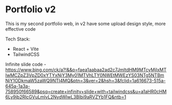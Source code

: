 # Portfolio v2

This is my second portfolio web, in v2 have some upload design style, more effective code

Tech Stack:
- React + Vite
- TailwindCSS


Infinite slide code - https://www.bing.com/ck/a?!&&p=faea1aabaa2ad2c7JmltdHM9MTcyMjIxMTIwMCZpZ3VpZD0xYTYxNjY3My01MTVhLTY0NWEtMWEzYS03NTg5NTBmNjY1ODkmaW5zaWQ9NTI4MQ&ptn=3&ver=2&hsh=3&fclid=1a616673-515a-645a-1a3a-758950f66589&psq=create+infinity+slide+with+tailwindcss&u=a1aHR0cHM6Ly9jb2RlcGVuLmlvL2NydWlwL3Blbi9aRVZYb1FQ&ntb=1
